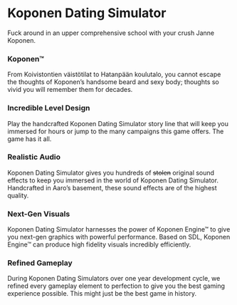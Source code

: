 # Koponen Dating Simulator
Fuck around in an upper comprehensive school with your crush Janne Koponen.

### Koponen™
From Koivistontien väistötilat to Hatanpään koulutalo, you cannot escape the thoughts of Koponen’s handsome beard and sexy body; thoughts so vivid you will remember them for decades.

### Incredible Level Design
Play the handcrafted Koponen Dating Simulator story line that will keep you immersed for hours or jump to the many campaigns this game offers. The game has it all.

### Realistic Audio
Koponen Dating Simulator gives you hundreds of ~~stolen~~ original sound effects to keep you immersed in the world of Koponen Dating Simulator. Handcrafted in Aaro’s basement, these sound effects are of the highest quality.

### Next-Gen Visuals
Koponen Dating Simulator harnesses the power of Koponen Engine™ to give you next-gen graphics with powerful performance. Based on SDL, Koponen Engine™ can produce high fidelity visuals incredibly efficiently.

### Refined Gameplay
During Koponen Dating Simulators over one year development cycle, we refined every gameplay element to perfection to give you the best gaming experience possible. This might just be the best game in history.

